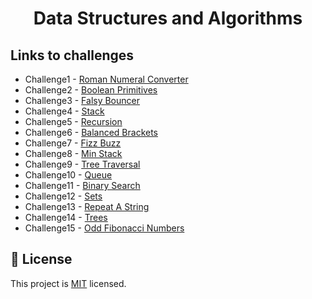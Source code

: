 <a name="readme-top"></a>
<div align="center">

  <h1><b>Data Structures and Algorithms</b></h1>

</div>

## Links to challenges

- Challenge1 - [Roman Numeral Converter](./Challenges/Challenge1/)
- Challenge2 - [Boolean Primitives](./Challenges/Challenge2/)
- Challenge3 - [Falsy Bouncer](./Challenges/Challenge3/)
- Challenge4 - [Stack](./Challenges/Challenge4/)
- Challenge5 - [Recursion](./Challenges/Challenge5/)
- Challenge6 - [Balanced Brackets](./Challenges/Challenge6/)
- Challenge7 - [Fizz Buzz](./Challenges/Challenge7/)
- Challenge8 - [Min Stack](./Challenges/Challenge8/)
- Challenge9 - [Tree Traversal](./Challenges/Challenge9/)
- Challenge10 - [Queue](./Challenges/Challenge10/)
- Challenge11 - [Binary Search](./Challenges/Challenge11/)
- Challenge12 - [Sets](./Challenges/Challenge12/)
- Challenge13 - [Repeat A String](./Challenges/Challenge13/)
- Challenge14 - [Trees](./Challenges/Challenge14/)
- Challenge15 - [Odd Fibonacci Numbers](./Challenges/Challenge15/)

## 📝 License

This project is [MIT](./MIT.md) licensed.







                                                                                                                                                                                                                                                                                                                                                                                                                                                                                                                                                                                                                                                                                                                                                                                                                                                                                                                                                                                                                                                                                                                                                                                                                                                                                                                                                                                                                                                                                                                                                                                                                                                                                                                                                                                                                                                                                                                                                                                                                                                                                                                                                                                                                                                                                                                                                                                                                                                                                                                                                                                                                                                                                                                                                                                                                                                                                                                                                                                                                                                                                                                                                                                                                                                                                                                                                                                                                                                                                                                                                                                                                                    